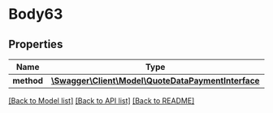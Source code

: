 # Body63

## Properties
Name | Type | Description | Notes
------------ | ------------- | ------------- | -------------
**method** | [**\Swagger\Client\Model\QuoteDataPaymentInterface**](QuoteDataPaymentInterface.md) |  | 

[[Back to Model list]](../README.md#documentation-for-models) [[Back to API list]](../README.md#documentation-for-api-endpoints) [[Back to README]](../README.md)


